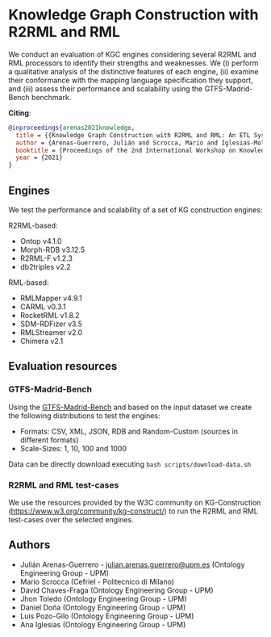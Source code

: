 # Knowledge Graph Construction with R2RML and RML
We conduct an evaluation of KGC engines considering several R2RML and RML processors to identify their strengths and weaknesses. We (i) perform a qualitative analysis of the distinctive features of each engine, (ii) examine their conformance with the mapping language specification they support, and (iii) assess their performance and scalability using the GTFS-Madrid-Bench benchmark.

**Citing**:

```bib
@inproceedings{arenas2021knowledge,
  title = {{Knowledge Graph Construction with R2RML and RML: An ETL System-based Overview}},
  author = {Arenas-Guerrero, Julián and Scrocca, Mario and Iglesias-Molina, Ana and Toledo, Jhon and Pozo-Gilo, Luis and Doña, Daniel and Corcho, Oscar and Chaves-Fraga, David},
  booktitle = {Proceedings of the 2nd International Workshop on Knowledge Graph Construction},
  year = {2021}
}
```

## Engines
We test the performance and scalability of a set of KG construction engines:

R2RML-based:
- Ontop v4.1.0
- Morph-RDB v3.12.5
- R2RML-F v1.2.3
- db2triples v2.2

RML-based:
- RMLMapper v4.9.1
- CARML v0.3.1
- RocketRML v1.8.2
- SDM-RDFizer v3.5
- RMLStreamer v2.0
- Chimera v2.1

## Evaluation resources

### GTFS-Madrid-Bench
Using the [GTFS-Madrid-Bench](https://github.com/oeg-upm/gtfs-bench) and based on the input dataset we create the following distributions to test the engines:

- Formats: CSV, XML, JSON, RDB and Random-Custom (sources in different formats)
- Scale-Sizes: 1, 10, 100 and 1000

Data can be directly download executing `bash scripts/download-data.sh`

### R2RML and RML test-cases
We use the resources provided by the W3C community on KG-Construction (https://www.w3.org/community/kg-construct/) to run the R2RML and RML test-cases over the selected engines.



## Authors
- Julián Arenas-Guerrero - julian.arenas.guerrero@upm.es (Ontology Engineering Group - UPM)
- Mario Scrocca (Cefriel - Politecnico di Milano)
- David Chaves-Fraga (Ontology Engineering Group - UPM)
- Jhon Toledo (Ontology Engineering Group - UPM) 
- Daniel Doña (Ontology Engineering Group - UPM)
- Luis Pozo-Gilo (Ontology Engineering Group - UPM)
- Ana Iglesias (Ontology Engineering Group - UPM)
